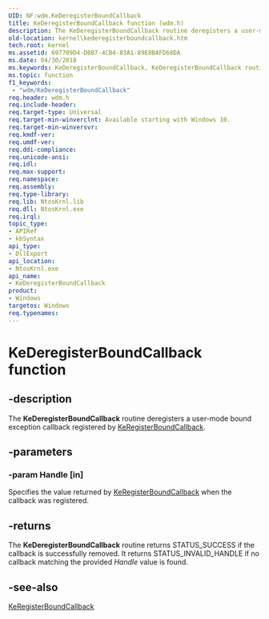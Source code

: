 ```yaml
---
UID: NF:wdm.KeDeregisterBoundCallback
title: KeDeregisterBoundCallback function (wdm.h)
description: The KeDeregisterBoundCallback routine deregisters a user-mode bound exception callback registered by KeRegisterBoundCallback.
old-location: kernel\kederegisterboundcallback.htm
tech.root: kernel
ms.assetid: 697709D4-DBB7-4CB4-83A1-89E8BAFD68DA
ms.date: 04/30/2018
ms.keywords: KeDeregisterBoundCallback, KeDeregisterBoundCallback routine [Kernel-Mode Driver Architecture], kernel.kederegisterboundcallback, wdm/KeDeregisterBoundCallback
ms.topic: function
f1_keywords:
 - "wdm/KeDeregisterBoundCallback"
req.header: wdm.h
req.include-header: 
req.target-type: Universal
req.target-min-winverclnt: Available starting with Windows 10.
req.target-min-winversvr: 
req.kmdf-ver: 
req.umdf-ver: 
req.ddi-compliance: 
req.unicode-ansi: 
req.idl: 
req.max-support: 
req.namespace: 
req.assembly: 
req.type-library: 
req.lib: NtosKrnl.lib
req.dll: NtosKrnl.exe
req.irql: 
topic_type:
- APIRef
- kbSyntax
api_type:
- DllExport
api_location:
- NtosKrnl.exe
api_name:
- KeDeregisterBoundCallback
product:
- Windows
targetos: Windows
req.typenames: 
---
```


# KeDeregisterBoundCallback function


## -description


The <b>KeDeregisterBoundCallback</b> routine deregisters a user-mode bound exception callback registered by <a href="https://docs.microsoft.com/windows-hardware/drivers/ddi/content/wdm/nf-wdm-keregisterboundcallback">KeRegisterBoundCallback</a>.


## -parameters




### -param Handle [in]

Specifies the value returned by <a href="https://docs.microsoft.com/windows-hardware/drivers/ddi/content/wdm/nf-wdm-keregisterboundcallback">KeRegisterBoundCallback</a> when the callback was registered. 


## -returns



The <b>KeDeregisterBoundCallback</b> routine returns STATUS_SUCCESS if the callback is successfully removed. It returns STATUS_INVALID_HANDLE if no callback matching the provided <i>Handle</i> value is found.




## -see-also




<a href="https://docs.microsoft.com/windows-hardware/drivers/ddi/content/wdm/nf-wdm-keregisterboundcallback">KeRegisterBoundCallback</a>
 

 

